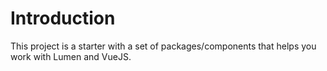 # Introduction

This project is a starter with a set of packages/components that helps you work with Lumen and VueJS.
